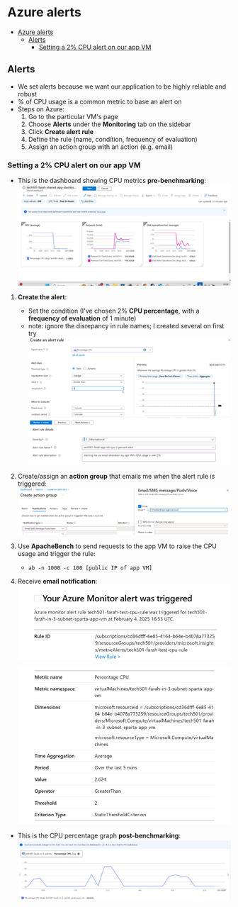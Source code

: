# Azure alerts

- [Azure alerts](#azure-alerts)
  - [Alerts](#alerts)
    - [Setting a 2% CPU alert on our app VM](#setting-a-2-cpu-alert-on-our-app-vm)

## Alerts

- We set alerts because we want our application to be highly reliable and robust
- % of CPU usage is a common metric to base an alert on
- Steps on Azure:
  1. Go to the particular VM's page
  2. Choose **Alerts** under the **Monitoring** tab on the sidebar
  3. Click **Create alert rule**
  4. Define the rule (name, condition, frequency of evaluation)
  5. Assign an action group with an action (e.g. email)

### Setting a 2% CPU alert on our app VM

- This is the dashboard showing CPU metrics **pre-benchmarking**: ![alt text](images-alerts/image.png)

1. **Create the alert**:
    - Set the condition (I've chosen 2% **CPU percentage**, with a **frequency of evaluation** of 1 minute)
    - note: ignore the disrepancy in rule names; I created several on first try
    ![alt text](images-alerts/image-1.png)
    ![alt text](images-alerts/image-2.png)

2. Create/assign an **action group** that emails me when the alert rule is triggered:
    ![alt text](images-alerts/image-3.png)

3. Use **ApacheBench** to send requests to the app VM to raise the CPU usage and trigger the rule:
   - `ab -n 1000 -c 100 [public IP of app VM]` 

4. Receive **email notification**:
    ![alt text](images-alerts/image-5.png)

    ![alt text](images-alerts/image-7.png)

- This is the CPU percentage graph **post-benchmarking**:
  ![alt text](images-alerts/image-6.png)
